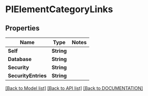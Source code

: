# PIElementCategoryLinks

## Properties
Name | Type | Notes
------------ | ------------- | -------------
**Self** | **String**
**Database** | **String**
**Security** | **String**
**SecurityEntries** | **String**

[[Back to Model list]](../../DOCUMENTATION.md#documentation-for-models) [[Back to API list]](../../DOCUMENTATION.md#documentation-for-api-endpoints) [[Back to DOCUMENTATION]](../../DOCUMENTATION.md)

